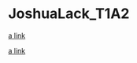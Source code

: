 # JoshuaLack_T1A2

[a link](https://modest-minsky-d4770d.netlify.app/)

[a link](https://github.com/J05HL4CK/ideal-potato)

